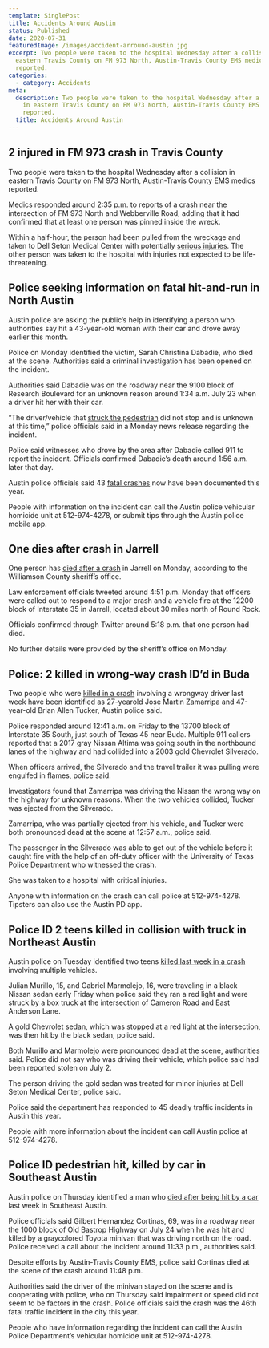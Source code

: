 ```yaml
---
template: SinglePost
title: Accidents Around Austin
status: Published
date: 2020-07-31
featuredImage: /images/accident-arround-austin.jpg
excerpt: Two people were taken to the hospital Wednesday after a collision in
  eastern Travis County on FM 973 North, Austin-Travis County EMS medics
  reported.
categories:
  - category: Accidents
meta:
  description: Two people were taken to the hospital Wednesday after a collision
    in eastern Travis County on FM 973 North, Austin-Travis County EMS medics
    reported.
  title: Accidents Around Austin
---
```

## 2 injured in FM 973 crash in Travis County

Two people were taken to the hospital Wednesday after a collision in eastern Travis County on FM 973 North, Austin-Travis County EMS medics reported.

Medics responded around 2:35 p.m. to reports of a crash near the intersection of FM 973 North and Webberville Road, adding that it had confirmed that at least one person was pinned inside the wreck.

Within a half-hour, the person had been pulled from the wreckage and taken to Dell Seton Medical Center with potentially [serious injuries](/practice-areas/serious-personal-injury/). The other person was taken to the hospital with injuries not expected to be life-threatening.

## Police seeking information on fatal hit-and-run in North Austin

Austin police are asking the public’s help in identifying a person who authorities say hit a 43-year-old woman with their car and drove away earlier this month.

Police on Monday identified the victim, Sarah Christina Dabadie, who died at the scene. Authorities said a criminal investigation has been opened on the incident.

Authorities said Dabadie was on the roadway near the 9100 block of Research Boulevard for an unknown reason around 1:34 a.m. July 23 when a driver hit her with their car.

“The driver/vehicle that [struck the pedestrian](/practice-areas/pedestrian-accident-lawyers/) did not stop and is unknown at this time,” police officials said in a Monday news release regarding the incident.

Police said witnesses who drove by the area after Dabadie called 911 to report the incident. Officials confirmed Dabadie’s death around 1:56 a.m. later that day.

Austin police officials said 43 [fatal crashes](/practice-areas/wrongful-death-attorney/) now have been documented this year.

People with information on the incident can call the Austin police vehicular homicide unit at 512-974-4278, or submit tips through the Austin police mobile app.

## One dies after crash in Jarrell

One person has [died after a crash](/practice-areas/wrongful-death-attorney/) in Jarrell on Monday, according to the Williamson County sheriff’s office.

Law enforcement officials tweeted around 4:51 p.m. Monday that officers were called out to respond to a major crash and a vehicle fire at the 12200 block of Interstate 35 in Jarrell, located about 30 miles north of Round Rock.

Officials confirmed through Twitter around 5:18 p.m. that one person had died.

No further details were provided by the sheriff’s office on Monday.

## Police: 2 killed in wrong-way crash ID’d in Buda

Two people who were [killed in a crash](/practice-areas/wrongful-death-attorney/) involving a wrongway driver last week have been identified as 27-yearold Jose Martin Zamarripa and 47-year-old Brian Allen Tucker, Austin police said.

Police responded around 12:41 a.m. on Friday to the 13700 block of Interstate 35 South, just south of Texas 45 near Buda. Multiple 911 callers reported that a 2017 gray Nissan Altima was going south in the northbound lanes of the highway and had collided into a 2003 gold Chevrolet Silverado.

When officers arrived, the Silverado and the travel trailer it was pulling were engulfed in flames, police said.

Investigators found that Zamarripa was driving the Nissan the wrong way on the highway for unknown reasons. When the two vehicles collided, Tucker was ejected from the Silverado.

Zamarripa, who was partially ejected from his vehicle, and Tucker were both pronounced dead at the scene at 12:57 a.m., police said.

The passenger in the Silverado was able to get out of the vehicle before it caught fire with the help of an off-duty officer with the University of Texas Police Department who witnessed the crash.

She was taken to a hospital with critical injuries.

Anyone with information on the crash can call police at 512-974-4278. Tipsters can also use the Austin PD app.

## Police ID 2 teens killed in collision with truck in Northeast Austin

Austin police on Tuesday identified two teens [killed last week in a crash](/practice-areas/wrongful-death-attorney/) involving multiple vehicles.

Julian Murillo, 15, and Gabriel Marmolejo, 16, were traveling in a black Nissan sedan early Friday when police said they ran a red light and were struck by a box truck at the intersection of Cameron Road and East Anderson Lane.

A gold Chevrolet sedan, which was stopped at a red light at the intersection, was then hit by the black sedan, police said.

Both Murillo and Marmolejo were pronounced dead at the scene, authorities said. Police did not say who was driving their vehicle, which police said had been reported stolen on July 2.

The person driving the gold sedan was treated for minor injuries at Dell Seton Medical Center, police said.

Police said the department has responded to 45 deadly traffic incidents in Austin this year.

People with more information about the incident can call Austin police at 512-974-4278.

## Police ID pedestrian hit, killed by car in Southeast Austin

Austin police on Thursday identified a man who [died after being hit by a car](/practice-areas/wrongful-death-attorney/) last week in Southeast Austin.

Police officials said Gilbert Hernandez Cortinas, 69, was in a roadway near the 1000 block of Old Bastrop Highway on July 24 when he was hit and killed by a graycolored Toyota minivan that was driving north on the road. Police received a call about the incident around 11:33 p.m., authorities said.

Despite efforts by Austin-Travis County EMS, police said Cortinas died at the scene of the crash around 11:48 p.m.

Authorities said the driver of the minivan stayed on the scene and is cooperating with police, who on Thursday said impairment or speed did not seem to be factors in the crash. Police officials said the crash was the 46th fatal traffic incident in the city this year.

People who have information regarding the incident can call the Austin Police Department’s vehicular homicide unit at 512-974-4278.